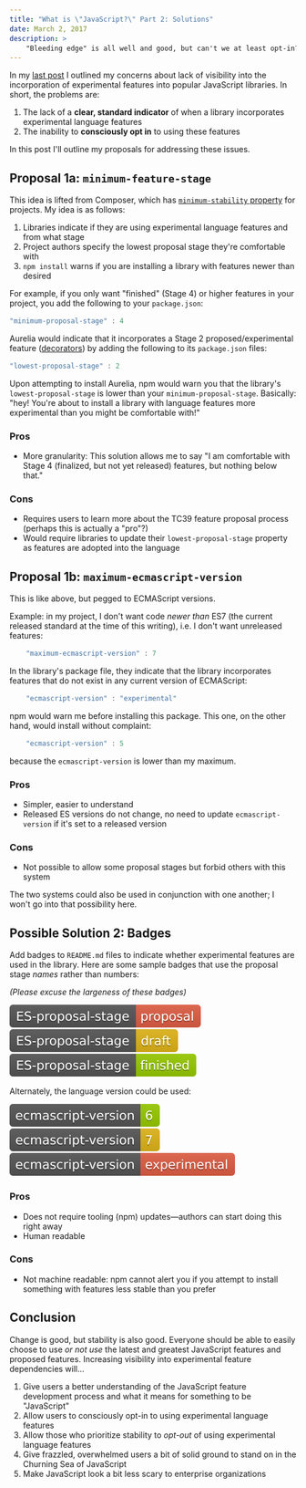 ```yaml
---
title: "What is \"JavaScript?\" Part 2: Solutions"
date: March 2, 2017
description: >
    "Bleeding edge" is all well and good, but can't we at least opt-in? Here's one weird trick to bring some transparency into the JavaScript module ecosystem with regard to new language features…
---
```


In my [last post](what-is-javascript-part-1-the-problem) I outlined my concerns about lack of visibility into the incorporation of experimental features into popular JavaScript libraries. In short, the problems are:

1. The lack of a **clear, standard indicator** of when a library incorporates experimental language features
2. The inability to **consciously opt in** to using these features

In this post I'll outline my proposals for addressing these issues.

## Proposal 1a: `minimum-feature-stage`

This idea is lifted from Composer, which has [`minimum-stability` property](https://getcomposer.org/doc/04-schema.md#minimum-stability) for projects. My idea is as follows:

1. Libraries indicate if they are using experimental language features and from what stage
2. Project authors specify the lowest proposal stage they're comfortable with
3. `npm install` warns if you are installing a library with features newer than desired

For example, if you only want "finished" (Stage 4) or higher features in your project, you add the following to your `package.json`:
 
 ```js
 "minimum-proposal-stage" : 4
 ```

Aurelia would indicate that it incorporates a Stage 2 proposed/experimental feature ([decorators](http://tc39.github.io/proposal-decorators/)) by adding the following to its `package.json` files:

```js
"lowest-proposal-stage" : 2
```

Upon attempting to install Aurelia, npm would warn you that the library's `lowest-proposal-stage` is lower than your `minimum-proposal-stage`. Basically: "hey! You're about to install a library with language features more experimental than you might be comfortable with!"

### Pros

* More granularity: This solution allows me to say "I am comfortable with Stage 4 (finalized, but not yet released) features, but nothing below that."

### Cons

* Requires users to learn more about the TC39 feature proposal process (perhaps this is actually a "pro"?)
* Would require libraries to update their `lowest-proposal-stage` property as features are adopted into the language

## Proposal 1b: `maximum-ecmascript-version`

This is like above, but pegged to ECMAScript versions.

Example: in my project, I don't want code *newer than* ES7 (the current released standard at the time of this writing), i.e. I don't want unreleased features:

```js
    "maximum-ecmascript-version" : 7
```

In the library's package file, they indicate that the library incorporates features that do not exist in any current version of ECMAScript:

```js
    "ecmascript-version" : "experimental"
```

npm would warn me before installing this package. This one, on the other hand, would install without complaint:

```js
    "ecmascript-version" : 5
```

because the `ecmascript-version` is lower than my maximum.

### Pros

* Simpler, easier to understand
* Released ES versions do not change, no need to update `ecmascript-version` if it's set to a released version

### Cons

* Not possible to allow some proposal stages but forbid others with this system

The two systems could also be used in conjunction with one another; I won't go into that possibility here.

## Possible Solution 2: Badges

Add badges to `README.md` files to indicate whether experimental features are used in the library. Here are some sample badges that use the proposal stage *names* rather than numbers:

*(Please excuse the largeness of these badges)*

![](/img/ES--proposal--stage-proposal-red.svg)
![](/img/ES--proposal--stage-draft-yellow.svg)
![](/img/ES--proposal--stage-finished-green.svg)

Alternately, the language version could be used:

![](/img/ecmascript--version-6-green.svg)
![](/img/ecmascript--version-7-yellow.svg)
![](/img/ecmascript--version-experimental-red.svg)

### Pros

* Does not require tooling (npm) updates&mdash;authors can start doing this right away
* Human readable

### Cons

* Not machine readable: npm cannot alert you if you attempt to install something with features less stable than you prefer

## Conclusion

Change is good, but stability is also good. Everyone should be able to easily choose to use *or not use* the latest and greatest JavaScript features and proposed features. Increasing visibility into experimental feature dependencies will...

1. Give users a better understanding of the JavaScript feature development process and what it means for something to be "JavaScript"
2. Allow users to consciously opt-in to using experimental language features
3. Allow those who prioritize stability to *opt-out* of using experimental language features
4. Give frazzled, overwhelmed users a bit of solid ground to stand on in the Churning Sea of JavaScript
5. Make JavaScript look a bit less scary to enterprise organizations